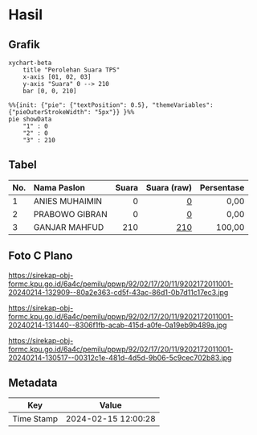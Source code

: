 # Hasil

## Grafik

```mermaid
xychart-beta
    title "Perolehan Suara TPS"
    x-axis [01, 02, 03]
    y-axis "Suara" 0 --> 210
    bar [0, 0, 210]
```

```mermaid
%%{init: {"pie": {"textPosition": 0.5}, "themeVariables": {"pieOuterStrokeWidth": "5px"}} }%%
pie showData
    "1" : 0
    "2" : 0
    "3" : 210
```

## Tabel

| No. | Nama Paslon    | Suara | Suara (raw) | Persentase |
|:--- |:-------------- | -----:| -----------:| ----------:|
| 1   | ANIES MUHAIMIN | 0     | [0][p-1]    | 0,00       |
| 2   | PRABOWO GIBRAN | 0     | [0][p-2]    | 0,00       |
| 3   | GANJAR MAHFUD  | 210   | [210][p-3]  | 100,00     |


[p-1]: https://github.com/gigit-pemilu/pemilu-2024-92-papua-barat/blob/main/pilpres/hitung-suara/sub/92-papua-barat/sub/02-manokwari/sub/17-tanah-rubuh/sub/2011-imhasuma/sub/001-tps/sub/paslon-1.txt
[p-2]: https://github.com/gigit-pemilu/pemilu-2024-92-papua-barat/blob/main/pilpres/hitung-suara/sub/92-papua-barat/sub/02-manokwari/sub/17-tanah-rubuh/sub/2011-imhasuma/sub/001-tps/sub/paslon-2.txt
[p-3]: https://github.com/gigit-pemilu/pemilu-2024-92-papua-barat/blob/main/pilpres/hitung-suara/sub/92-papua-barat/sub/02-manokwari/sub/17-tanah-rubuh/sub/2011-imhasuma/sub/001-tps/sub/paslon-3.txt

## Foto C Plano

https://sirekap-obj-formc.kpu.go.id/6a4c/pemilu/ppwp/92/02/17/20/11/9202172011001-20240214-132909--80a2e363-cd5f-43ac-86d1-0b7d11c17ec3.jpg

https://sirekap-obj-formc.kpu.go.id/6a4c/pemilu/ppwp/92/02/17/20/11/9202172011001-20240214-131440--8306f1fb-acab-415d-a0fe-0a19eb9b489a.jpg

https://sirekap-obj-formc.kpu.go.id/6a4c/pemilu/ppwp/92/02/17/20/11/9202172011001-20240214-130517--00312c1e-481d-4d5d-9b06-5c9cec702b83.jpg


## Metadata

| Key        | Value               |
| ---------- | ------------------- |
| Time Stamp | 2024-02-15 12:00:28 |




